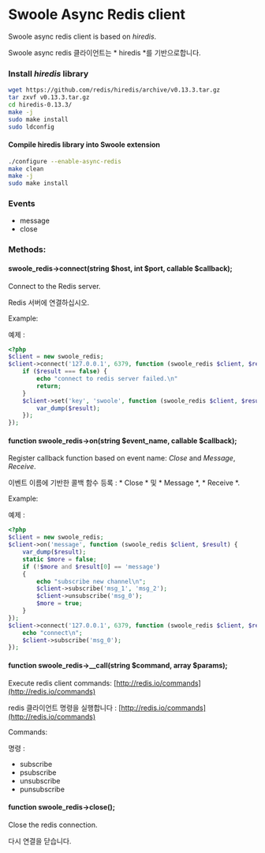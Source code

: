 # Swoole Async Redis client

Swoole async redis client is based on *hiredis*.

Swoole async redis 클라이언트는 * hiredis *를 기반으로합니다.

### Install *hiredis* library

```bash
wget https://github.com/redis/hiredis/archive/v0.13.3.tar.gz
tar zxvf v0.13.3.tar.gz
cd hiredis-0.13.3/
make -j
sudo make install
sudo ldconfig
```

#### Compile hiredis library into Swoole extension

```bash
./configure --enable-async-redis
make clean
make -j
sudo make install
```

### Events

* message
* close

### Methods:

#### swoole_redis->connect(string $host, int $port, callable $callback);

Connect to the Redis server.

Redis 서버에 연결하십시오.

Example:

예제 :

```php
<?php
$client = new swoole_redis;
$client->connect('127.0.0.1', 6379, function (swoole_redis $client, $result) {
    if ($result === false) {
        echo "connect to redis server failed.\n"
        return;
    }
    $client->set('key', 'swoole', function (swoole_redis $client, $result) {
        var_dump($result);
    });
});
```

#### function swoole_redis->on(string $event_name, callable $callback);

Register callback function based on event name: *Close* and *Message*, *Receive*.

이벤트 이름에 기반한 콜백 함수 등록 : * Close * 및 * Message *, * Receive *.

Example:

예제 :

```php
<?php
$client = new swoole_redis;
$client->on('message', function (swoole_redis $client, $result) {
    var_dump($result);
    static $more = false;
    if (!$more and $result[0] == 'message')
    {
        echo "subscribe new channel\n";
        $client->subscribe('msg_1', 'msg_2');
        $client->unsubscribe('msg_0');
        $more = true;
    }
});
$client->connect('127.0.0.1', 6379, function (swoole_redis $client, $result) {
    echo "connect\n";
    $client->subscribe('msg_0');
});
```

#### function swoole_redis->__call(string $command, array $params);

Execute redis client commands: [http://redis.io/commands](http://redis.io/commands)

redis 클라이언트 명령을 실행합니다 : [http://redis.io/commands](http://redis.io/commands)

Commands:

명령 :

* subscribe
* psubscribe
* unsubscribe
* punsubscribe

#### function swoole_redis->close();

Close the redis connection.

다시 연결을 닫습니다.